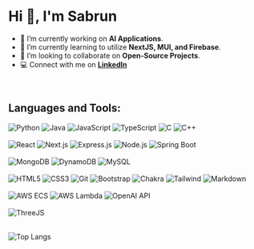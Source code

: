 <h1 align="left">Hi 👋, I'm Sabrun</h1>

  - 🔭 I’m currently working on **AI Applications**.
  - 🌱 I’m currently learning to utilize **NextJS, MUI, and Firebase**.
  - 👯 I’m looking to collaborate on **Open-Source Projects**.
  - :computer: Connect with me on **[LinkedIn](https://www.linkedin.com/in/sabrun/)**


<br/>

<h2 align="left">Languages and Tools:</h2>
<div>
  <img  alt="Python" src ="https://img.shields.io/badge/Python-14354C?style=for-the-badge&logo=python&logoColor=white"/>
  <img  alt="Java" src ="https://img.shields.io/badge/Java-ED8B00?style=for-the-badge&logo=openjdk&logoColor=white"/>
  <img  alt="JavaScript" src="https://img.shields.io/badge/JavaScript-%23323330.svg?style=for-the-badge&logo=javascript&logoColor=white"/>
  <img  alt="TypeScript" src="https://img.shields.io/badge/TypeScript-007ACC?style=for-the-badge&logo=typescript&logoColor=white"/>
  <img alt="C" src="https://img.shields.io/badge/C-00599C?style=for-the-badge&logo=c&logoColor=white"/>
  <img alt="C++" src="https://img.shields.io/badge/C++-00599C.svg?style=for-the-badge&logo=C++&logoColor=whit"/>
  
</div>

<br/>

<div>
  <img  alt="React" src="https://img.shields.io/badge/React-20232A?style=for-the-badge&logo=react&logoColor=61DAFB"/>
  <img  alt="Next.js" src="https://img.shields.io/badge/Next.js-000000.svg?style=for-the-badge&logo=nextdotjs&logoColor=white"/>
  <img  alt="Express.js" src="https://img.shields.io/badge/Express.js-404D59?style=for-the-badge"/>
  <img  alt="Node.js" src="https://img.shields.io/badge/Node.js-43853D?style=for-the-badge&logo=node.js&logoColor=white"/>
  <img  alt="Spring Boot" src="https://img.shields.io/badge/Spring%20Boot-6DB33F.svg?style=for-the-badge&logo=Spring-Boot&logoColor=white"/>
</div>

<br/>
  
  <div>
    <img  alt="MongoDB" src="https://img.shields.io/badge/MongoDB-4EA94B?style=for-the-badge&logo=mongodb&logoColor=white"/>
    <img  alt="DynamoDB" src="https://img.shields.io/badge/Amazon%20DynamoDB-4053D6.svg?style=for-the-badge&logo=Amazon-DynamoDB&logoColor=white"/>
    <img  alt="MySQL" src="https://img.shields.io/badge/MySQL-4479A1.svg?style=for-the-badge&logo=MySQL&logoColor=white"/>
  </div>

<br/>

<div>
  <img  alt="HTML5" src="https://img.shields.io/badge/html5-%23E34F26.svg?style=for-the-badge&logo=html5&logoColor=white"/>
  <img  alt="CSS3" src="https://img.shields.io/badge/css3-%231572B6.svg?style=for-the-badge&logo=css3&logoColor=white"/>
  <img  alt="Git" src="https://img.shields.io/badge/-Git-F05032?style=for-the-badge&logo=git&logoColor=white"/>
  <img  alt="Bootstrap" src ="https://img.shields.io/badge/Bootstrap-563D7C?style=for-the-badge&logo=bootstrap&logoColor=white"/>
  <img alt="Chakra" src="https://img.shields.io/badge/chakra-%234ED1C5.svg?style=for-the-badge&logo=chakraui&logoColor=white"/>
  <img alt="Tailwind" src="https://img.shields.io/badge/Tailwind%20CSS-06B6D4.svg?style=for-the-badge&logo=Tailwind-CSS&logoColor=white"/>
  <img  alt="Markdown" src ="https://img.shields.io/badge/Markdown-000000?style=for-the-badge&logo=markdown&logoColor=white" alt="Markdown Logo" />
</div>

<br/>
  <div>
    <img alt="AWS ECS" src="https://img.shields.io/badge/Amazon%20ECS-FF9900.svg?style=for-the-badge&logo=Amazon-ECS&logoColor=white"/>
    <img alt="AWS Lambda" src="https://img.shields.io/badge/AWS%20Lambda-FF9900.svg?style=for-the-badge&logo=AWS-Lambda&logoColor=white"/>
    <img alt="OpenAI API" src="https://img.shields.io/badge/OpenAI-412991.svg?style=for-the-badge&logo=OpenAI&logoColor=white"/>
  </div>

<br/>
  
  <div>
    <img alt="ThreeJS" src="https://img.shields.io/badge/ThreeJs-black?style=for-the-badge&logo=three.js&logoColor=white"/>
  </div>
  
<br/>

![Top Langs](https://github-readme-stats.vercel.app/api/top-langs/?username=SabrunTheDev&hide_progress=true&theme=tokyonight&border_color=2e4058)

<!--
**SabrunTheDev/SabrunTheDev** is a ✨ _special_ ✨ repository because its `README.md` (this file) appears on your GitHub profile.

Here are some ideas to get you started:

- 🔭 I’m currently working on ...
- 🌱 I’m currently learning ...
- 👯 I’m looking to collaborate on ...
- 🤔 I’m looking for help with ...
- 💬 Ask me about ...
- 📫 How to reach me: ...
- 😄 Pronouns: ...
- ⚡ Fun fact: ...
-->
